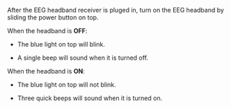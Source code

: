 After the EEG headband receiver is pluged in, turn on the EEG headband by sliding the power button on top.

When the headband is **OFF**:

- The blue light on top will blink.

- A single beep will sound when it is turned off.

When the headband is **ON**:

- The blue light on top will not blink.

- Three quick beeps will sound when it is turned on.
